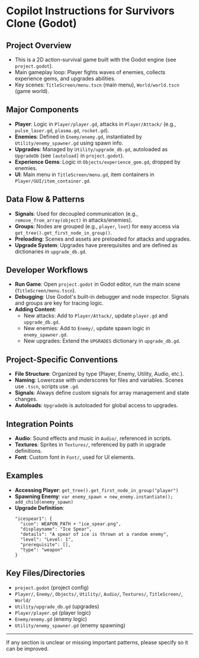# Copilot Instructions for Survivors Clone (Godot)

## Project Overview
- This is a 2D action-survival game built with the Godot engine (see `project.godot`).
- Main gameplay loop: Player fights waves of enemies, collects experience gems, and upgrades abilities.
- Key scenes: `TitleScreen/menu.tscn` (main menu), `World/world.tscn` (game world).

## Major Components
 - **Player**: Logic in `Player/player.gd`, attacks in `Player/Attack/` (e.g., `pulse_laser.gd`, `plasma.gd`, `rocket.gd`).
- **Enemies**: Defined in `Enemy/enemy.gd`, instantiated by `Utility/enemy_spawner.gd` using spawn info.
- **Upgrades**: Managed by `Utility/upgrade_db.gd`, autoloaded as `UpgradeDb` (see `[autoload]` in `project.godot`).
- **Experience Gems**: Logic in `Objects/experience_gem.gd`, dropped by enemies.
- **UI**: Main menu in `TitleScreen/menu.gd`, item containers in `Player/GUI/item_container.gd`.

## Data Flow & Patterns
- **Signals**: Used for decoupled communication (e.g., `remove_from_array(object)` in attacks/enemies).
- **Groups**: Nodes are grouped (e.g., `player`, `loot`) for easy access via `get_tree().get_first_node_in_group()`.
- **Preloading**: Scenes and assets are preloaded for attacks and upgrades.
- **Upgrade System**: Upgrades have prerequisites and are defined as dictionaries in `upgrade_db.gd`.

## Developer Workflows
- **Run Game**: Open `project.godot` in Godot editor, run the main scene (`TitleScreen/menu.tscn`).
- **Debugging**: Use Godot's built-in debugger and node inspector. Signals and groups are key for tracing logic.
- **Adding Content**: 
  - New attacks: Add to `Player/Attack/`, update `player.gd` and `upgrade_db.gd`.
  - New enemies: Add to `Enemy/`, update spawn logic in `enemy_spawner.gd`.
  - New upgrades: Extend the `UPGRADES` dictionary in `upgrade_db.gd`.

## Project-Specific Conventions
- **File Structure**: Organized by type (Player, Enemy, Utility, Audio, etc.).
- **Naming**: Lowercase with underscores for files and variables. Scenes use `.tscn`, scripts use `.gd`.
- **Signals**: Always define custom signals for array management and state changes.
- **Autoloads**: `UpgradeDb` is autoloaded for global access to upgrades.

## Integration Points
- **Audio**: Sound effects and music in `Audio/`, referenced in scripts.
- **Textures**: Sprites in `Textures/`, referenced by path in upgrade definitions.
- **Font**: Custom font in `Font/`, used for UI elements.

## Examples
- **Accessing Player**: `get_tree().get_first_node_in_group("player")`
- **Spawning Enemy**: `var enemy_spawn = new_enemy.instantiate(); add_child(enemy_spawn)`
- **Upgrade Definition**:
  ```gdscript
  "icespear1": {
    "icon": WEAPON_PATH + "ice_spear.png",
    "displayname": "Ice Spear",
    "details": "A spear of ice is thrown at a random enemy",
    "level": "Level: 1",
    "prerequisite": [],
    "type": "weapon"
  }
  ```

## Key Files/Directories
- `project.godot` (project config)
- `Player/`, `Enemy/`, `Objects/`, `Utility/`, `Audio/`, `Textures/`, `TitleScreen/`, `World/`
- `Utility/upgrade_db.gd` (upgrades)
- `Player/player.gd` (player logic)
- `Enemy/enemy.gd` (enemy logic)
- `Utility/enemy_spawner.gd` (enemy spawning)

---

If any section is unclear or missing important patterns, please specify so it can be improved.